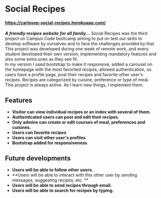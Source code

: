 # Social Recipes
#### https://carlosep-social-recipes.herokuapp.com/
***A friendly recipes website for all family...***
Social Recipes was the third project on Campus Code bootcamp aiming to put on test our skills to develop software by ourselves and to face the challenges provided by that.   
This project was developed during one week of remote work, and every student developed their own version, implementing mandatory features and also some extra ones as they see fit.   
In my version I used bootstrap to make it responsive, added a carousel on the homepage with the most favorited recipes, allowed authentication, so users have a profile page, post their recipes and favorite other user's recipes. Recipes are categorized by cuisine, preference or type of meal.   
This project is always active. As I learn new things, I implement them.

## Features
* **Visitor can view individual recipes or an index with several of them.**
* **Authenticated users can post and edit their recipes.**
* **Only admins can create or edit courses of meal, preferences and cuisines.**
* **Users can favorite recipes**
* **Users can visit other user's profiles**
* **Bootstrap added for responsiveness**

## Future developments
* **Users will be able to follow other users.**
* **Users will be able to interact with this other user by sending messages, suggesting recipes, etc. **
* **Users will be able to send recipes through email.**
* **Users will be able to search for recipes by typing.**
